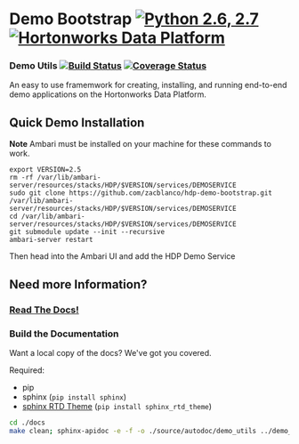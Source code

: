 <!--

<div style="text-align:center"><img src="readme-assets/logo.png"></div>
![Logo](readme-assets/logo.png)
-->
# Demo Bootstrap [![Python 2.6, 2.7](https://img.shields.io/badge/python-2.6%2C%202.7-orange.svg)](https://docs.python.org/2/) [![Hortonworks Data Platform](https://img.shields.io/badge/Hortonworks-Data%20Platform-brightgreen.svg)](http://hortonworks.com)

### Demo Utils  [![Build Status](https://img.shields.io/travis/ZacBlanco/hdp-demo-bootstrap.svg?branch=master)](https://travis-ci.org/ZacBlanco/hdp-demo-bootstrap) [![Coverage Status](https://coveralls.io/repos/github/ZacBlanco/hdp-demo-bootstrap/badge.svg?branch=master)](https://coveralls.io/github/ZacBlanco/hdp-demo-bootstrap?branch=master)


An easy to use framemwork for creating, installing, and running end-to-end demo applications on the Hortonworks Data Platform.

## Quick Demo Installation

**Note** Ambari must be installed on your machine for these commands to work.

    export VERSION=2.5
    rm -rf /var/lib/ambari-server/resources/stacks/HDP/$VERSION/services/DEMOSERVICE
    sudo git clone https://github.com/zacblanco/hdp-demo-bootstrap.git /var/lib/ambari-server/resources/stacks/HDP/$VERSION/services/DEMOSERVICE
    cd /var/lib/ambari-server/resources/stacks/HDP/$VERSION/services/DEMOSERVICE
    git submodule update --init --recursive
    ambari-server restart
  
Then head into the Ambari UI and add the HDP Demo Service

## Need more Information?

### [Read The Docs!](docs/README.md)
 
### Build the Documentation

Want a local copy of the docs? We've got you covered.

Required:
 - pip
 - sphinx (`pip install sphinx`)
 - [sphinx RTD Theme](https://github.com/snide/sphinx_rtd_theme) (`pip install sphinx_rtd_theme`)

``` sh
cd ./docs
make clean; sphinx-apidoc -e -f -o ./source/autodoc/demo_utils ../demo_utils/demo_utils; sphinx-apidoc -e -f -o ./source/autodoc/demo_app ../demo_app; make html
```